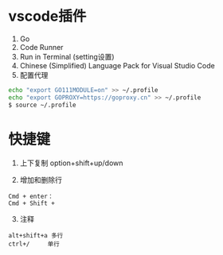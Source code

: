 # vscode插件
1. Go
2. Code Runner
3. Run in Terminal (setting设置)
4. Chinese (Simplified) Language Pack for Visual Studio Code
5. 配置代理
~~~ bash
echo "export GO111MODULE=on" >> ~/.profile
echo "export GOPROXY=https://goproxy.cn" >> ~/.profile
$ source ~/.profile
~~~

# 快捷键
1. 上下复制
option+shift+up/down

2. 增加和删除行
~~~ 
Cmd + enter：
Cmd + Shift + 
~~~

3. 注释
~~~
alt+shift+a 多行
ctrl+/     单行
~~~
